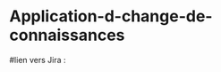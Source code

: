 # Application-d-change-de-connaissances
 #lien vers Jira :
 [](https://oumaimaessafir.atlassian.net/secure/RapidBoard.jspa?rapidView=5&projectKey=CCPD&view=planning.nodetail&issueLimit=100)
